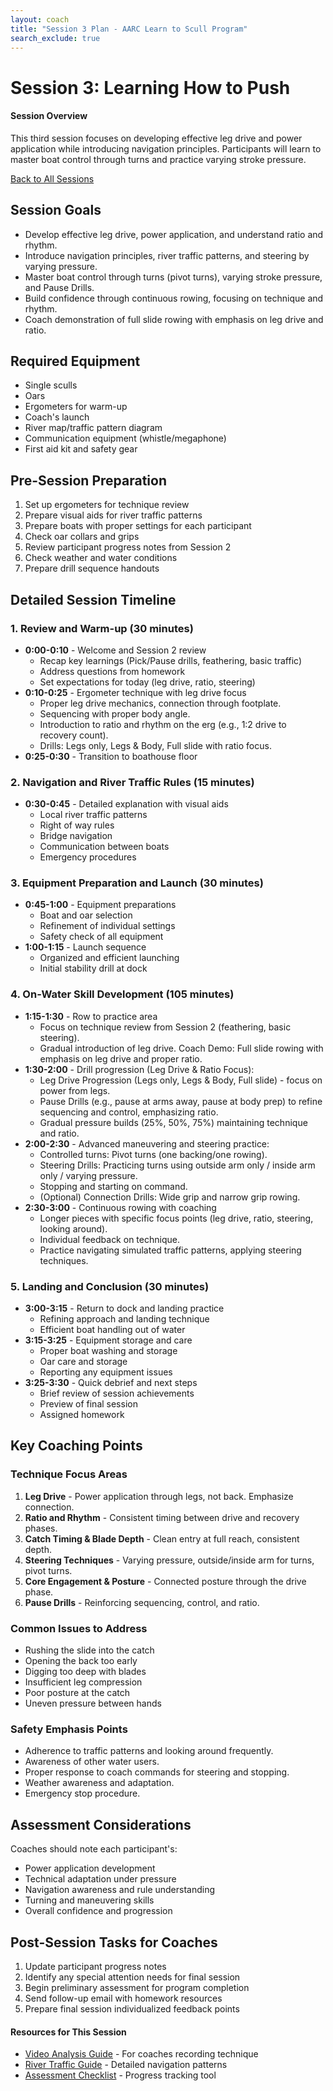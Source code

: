 ```yaml
---
layout: coach
title: "Session 3 Plan - AARC Learn to Scull Program"
search_exclude: true
---
```


# Session 3: Learning How to Push

<div class="info-box tip">
  <h4>Session Overview</h4>
  <p>This third session focuses on developing effective leg drive and power application while introducing navigation principles. Participants will learn to master boat control through turns and practice varying stroke pressure.</p>
  <div class="text-center mt-3">
    <a href="{{ site.baseurl }}/for-coaches/session-plans/overview.html" class="cta-button"><i class="fas fa-arrow-left"></i> Back to All Sessions</a>
  </div>
</div>

## Session Goals
- Develop effective leg drive, power application, and understand ratio and rhythm.
- Introduce navigation principles, river traffic patterns, and steering by varying pressure.
- Master boat control through turns (pivot turns), varying stroke pressure, and Pause Drills.
- Build confidence through continuous rowing, focusing on technique and rhythm.
- Coach demonstration of full slide rowing with emphasis on leg drive and ratio.

## Required Equipment
- Single sculls
- Oars
- Ergometers for warm-up
- Coach's launch
- River map/traffic pattern diagram
- Communication equipment (whistle/megaphone)
- First aid kit and safety gear

## Pre-Session Preparation
1. Set up ergometers for technique review
2. Prepare visual aids for river traffic patterns
3. Prepare boats with proper settings for each participant
4. Check oar collars and grips
5. Review participant progress notes from Session 2
6. Check weather and water conditions
7. Prepare drill sequence handouts

## Detailed Session Timeline

### 1. Review and Warm-up (30 minutes)
- **0:00-0:10** - Welcome and Session 2 review
   - Recap key learnings (Pick/Pause drills, feathering, basic traffic)
   - Address questions from homework
   - Set expectations for today (leg drive, ratio, steering)
- **0:10-0:25** - Ergometer technique with leg drive focus
   - Proper leg drive mechanics, connection through footplate.
   - Sequencing with proper body angle.
   - Introduction to ratio and rhythm on the erg (e.g., 1:2 drive to recovery count).
   - Drills: Legs only, Legs & Body, Full slide with ratio focus.
- **0:25-0:30** - Transition to boathouse floor

### 2. Navigation and River Traffic Rules (15 minutes)
- **0:30-0:45** - Detailed explanation with visual aids
   - Local river traffic patterns
   - Right of way rules
   - Bridge navigation
   - Communication between boats
   - Emergency procedures

### 3. Equipment Preparation and Launch (30 minutes)
- **0:45-1:00** - Equipment preparations
   - Boat and oar selection
   - Refinement of individual settings
   - Safety check of all equipment
- **1:00-1:15** - Launch sequence
   - Organized and efficient launching
   - Initial stability drill at dock

### 4. On-Water Skill Development (105 minutes)
- **1:15-1:30** - Row to practice area
   - Focus on technique review from Session 2 (feathering, basic steering).
   - Gradual introduction of leg drive. Coach Demo: Full slide rowing with emphasis on leg drive and proper ratio.
- **1:30-2:00** - Drill progression (Leg Drive & Ratio Focus):
   - Leg Drive Progression (Legs only, Legs & Body, Full slide) - focus on power from legs.
   - Pause Drills (e.g., pause at arms away, pause at body prep) to refine sequencing and control, emphasizing ratio.
   - Gradual pressure builds (25%, 50%, 75%) maintaining technique and ratio.
- **2:00-2:30** - Advanced maneuvering and steering practice:
   - Controlled turns: Pivot turns (one backing/one rowing).
   - Steering Drills: Practicing turns using outside arm only / inside arm only / varying pressure.
   - Stopping and starting on command.
   - (Optional) Connection Drills: Wide grip and narrow grip rowing.
- **2:30-3:00** - Continuous rowing with coaching
   - Longer pieces with specific focus points (leg drive, ratio, steering, looking around).
   - Individual feedback on technique.
   - Practice navigating simulated traffic patterns, applying steering techniques.

### 5. Landing and Conclusion (30 minutes)
- **3:00-3:15** - Return to dock and landing practice
   - Refining approach and landing technique
   - Efficient boat handling out of water
- **3:15-3:25** - Equipment storage and care
   - Proper boat washing and storage
   - Oar care and storage
   - Reporting any equipment issues
- **3:25-3:30** - Quick debrief and next steps
   - Brief review of session achievements
   - Preview of final session
   - Assigned homework

## Key Coaching Points

### Technique Focus Areas
1. **Leg Drive** - Power application through legs, not back. Emphasize connection.
2. **Ratio and Rhythm** - Consistent timing between drive and recovery phases.
3. **Catch Timing & Blade Depth** - Clean entry at full reach, consistent depth.
4. **Steering Techniques** - Varying pressure, outside/inside arm for turns, pivot turns.
5. **Core Engagement & Posture** - Connected posture through the drive phase.
6. **Pause Drills** - Reinforcing sequencing, control, and ratio.

### Common Issues to Address
- Rushing the slide into the catch
- Opening the back too early
- Digging too deep with blades
- Insufficient leg compression
- Poor posture at the catch
- Uneven pressure between hands

### Safety Emphasis Points
- Adherence to traffic patterns and looking around frequently.
- Awareness of other water users.
- Proper response to coach commands for steering and stopping.
- Weather awareness and adaptation.
- Emergency stop procedure.

## Assessment Considerations
Coaches should note each participant's:
- Power application development
- Technical adaptation under pressure
- Navigation awareness and rule understanding
- Turning and maneuvering skills
- Overall confidence and progression

## Post-Session Tasks for Coaches
1. Update participant progress notes
2. Identify any special attention needs for final session
3. Begin preliminary assessment for program completion
4. Send follow-up email with homework resources
5. Prepare final session individualized feedback points

<div class="info-box note mt-4">
  <h4>Resources for This Session</h4>
  <ul>
    <li><a href="{{ site.baseurl }}/for-coaches/technical-coaching/video-analysis.html">Video Analysis Guide</a> - For coaches recording technique</li>
    <li><a href="{{ site.baseurl }}/for-coaches/safety-leadership/safety-protocols.html">River Traffic Guide</a> - Detailed navigation patterns</li>
    <li><a href="{{ site.baseurl }}/for-coaches/program-management/assessment-tools.html">Assessment Checklist</a> - Progress tracking tool</li>
  </ul>
</div>

<style>
  /* Session-specific styles can be added here */
  .drill-sequence {
    background-color: #f8f9fa;
    border-left: 3px solid var(--theme-color);
    padding: 1rem;
    margin: 1rem 0;
  }
</style>
